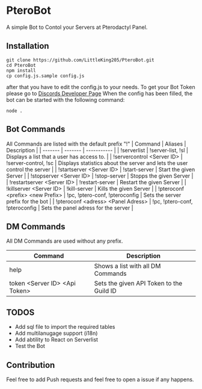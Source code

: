 # PteroBot
A simple Bot to Contol your Servers at Pterodactyl Panel.

## Installation
```shell
git clone https://github.com/LittleKing205/PteroBot.git
cd PteroBot
npm install
cp config.js.sample config.js
```
after that you have to edit the config.js to your needs.
To get your Bot Token please go to [Discords Developer Page](https://discord.com/developers/)
When the config has been filled, the bot can be started with the following command:
```shell
node .
```

## Bot Commands
All Commands are listed with the default prefix "!"
| Command | Aliases | Description |
| ------- | ------- | ----------- |
| !serverlist | !server-list, !sl | Displays a list that a user has access to. |
| !servercontrol \<Server ID\> | !server-control, !sc | Displays statistics about the server and lets the user control the server |
| !startserver \<Server ID\> | !start-server | Start the given Server |
| !stopserver \<Server ID\> | !stop-server | Stopps the given Server |
| !restartserver \<Server ID\> | !restart-server | Restart the given Server |
| !killserver \<Server ID\> | !kill-server | Kills the given Server |
| !pteroconf \<prefix\> \<new Prefix\> | !pc, !ptero-conf, !pteroconfig | Sets the server prefix for the bot |
| !pteroconf \<adress\> \<Panel Adress\> | !pc, !ptero-conf, !pteroconfig | Sets the panel adress for the server |

## DM Commands
All DM Commands are used without any prefix.

| Command | Description |
| ------- | ----------- |
| help | Shows a list with all DM Commands |
| token \<Server ID\> \<Api Token\> | Sets the given API Token to the Guild ID |

## TODOS
* Add sql file to import the required tables
* Add multilanugage support (i18n)
* Add abtility to React on Serverlist
* Test the Bot

## Contribution
Feel free to add Push requests and feel free to open a issue if any happens.